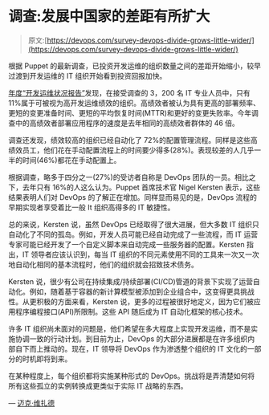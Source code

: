 # 调查:发展中国家的差距有所扩大

> 原文:[https://devops.com/survey-devops-divide-grows-little-wider/](https://devops.com/survey-devops-divide-grows-little-wider/)

根据 Puppet 的最新调查，已投资开发运维的组织数量之间的差距开始缩小，较早过渡到开发运维的 IT 组织开始看到投资回报加快。

[年度“开发运维状况报告”](https://puppet.com/company/press-room/releases/puppet-delivers-2017-state-devops-report)发现，在接受调查的 3，200 名 IT 专业人员中，只有 11%属于可被视为高开发运维绩效的组织。高绩效者被认为具有更高的部署频率、更短的变更准备时间、更短的平均恢复时间(MTTR)和更好的变更失败率。今年调查中的高绩效者部署应用程序的速度是去年相同的高绩效者群体的 46 倍。

调查还发现，绩效较高的组织已经自动化了 72%的配置管理流程。同样是这些高绩效员工，他们花在手动配置流程上的时间要少得多(28%)。表现较差的人几乎一半的时间(46%)都花在手动配置上。

根据调查，略多于四分之一(27%)的受访者自称是 DevOps 团队的一员。相比之下，去年只有 16%的人这么认为。Puppet 首席技术官 Nigel Kersten 表示，这些结果表明人们对 DevOps 的了解正在增加。同样显而易见的是，DevOps 流程的早期实现者享受着比一般 It 组织高得多的 IT 敏捷性。

总的来说，Kersten 说，虽然 DevOps 已经取得了很大进展，但大多数 IT 组织只自动化了不同的孤岛。例如，开发人员可能已经自动完成了一些流程，而 IT 运营专家可能已经开发了一个自定义脚本来自动完成一些服务器的配置。Kersten 指出，IT 领导者应该认识到，每当 IT 组织的不同元素使用不同的工具来一次又一次地自动化相同的基本流程时，他们的组织就会招致技术债务。

Kersten 说，很少有公司在持续集成/持续部署(CI/CD)管道的背景下实现了运营自动化。例如，随着基于容器的新计算模型被添加到企业组合中，这变得更具挑战性。从更积极的方面来看，Kersten 说，更多的过程被很好地定义，因为它们被应用程序编程接口(API)所限制。这些 API 随后成为 IT 自动化框架的核心技术。

许多 IT 组织尚未面对的问题是，他们希望在多大程度上实现开发运维，而不是实施协调一致的行动计划。到目前为止，DevOps 的大部分进展都是在许多组织内部自下而上推动的。现在，IT 领导将 DevOps 作为渗透整个组织的 IT 文化的一部分的时机即将到来。

在某种程度上，每个组织都将实施某种形式的 DevOps。挑战将是弄清楚如何将所有这些孤立的实例转换成更类似于实际 IT 战略的东西。

— [迈克·维扎德](https://devops.com/author/mike-vizard/)